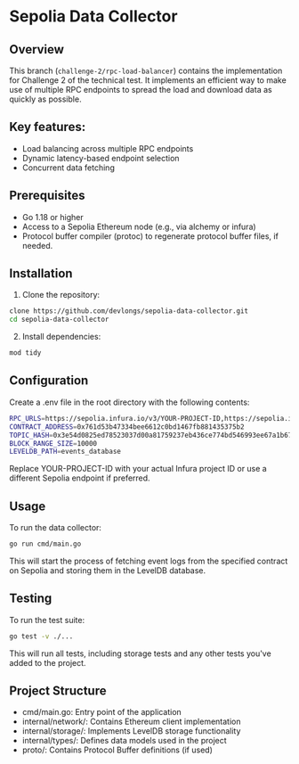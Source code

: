 # Sepolia Data Collector 

## Overview
This branch (`challenge-2/rpc-load-balancer`) contains the implementation for Challenge 2 of the technical test. It implements an efficient way to make use of multiple RPC endpoints to spread the load and download data as quickly as possible.

## Key features:
- Load balancing across multiple RPC endpoints
- Dynamic latency-based endpoint selection
- Concurrent data fetching


## Prerequisites

- Go 1.18 or higher
- Access to a Sepolia Ethereum node (e.g., via alchemy or infura)
- Protocol buffer compiler (protoc) to regenerate protocol buffer files, if needed.


## Installation

1. Clone the repository:
```bash
clone https://github.com/devlongs/sepolia-data-collector.git
cd sepolia-data-collector
```

2. Install dependencies:
```bash
mod tidy
```

## Configuration
Create a .env file in the root directory with the following contents:
```bash
RPC_URLS=https://sepolia.infura.io/v3/YOUR-PROJECT-ID,https://sepolia.infura.io/v3/YOUR-PROJECT-ID  
CONTRACT_ADDRESS=0x761d53b47334bee6612c0bd1467fb881435375b2
TOPIC_HASH=0x3e54d0825ed78523037d00a81759237eb436ce774bd546993ee67a1b67b6e766
BLOCK_RANGE_SIZE=10000
LEVELDB_PATH=events_database
```

Replace YOUR-PROJECT-ID with your actual Infura project ID or use a different Sepolia endpoint if preferred.


## Usage
To run the data collector:
```bash
go run cmd/main.go
```
This will start the process of fetching event logs from the specified contract on Sepolia and storing them in the LevelDB database.

## Testing
To run the test suite:
```bash
go test -v ./...
```
This will run all tests, including storage tests and any other tests you've added to the project.

## Project Structure

- cmd/main.go: Entry point of the application
- internal/network/: Contains Ethereum client implementation
- internal/storage/: Implements LevelDB storage functionality
- internal/types/: Defines data models used in the project
- proto/: Contains Protocol Buffer definitions (if used)